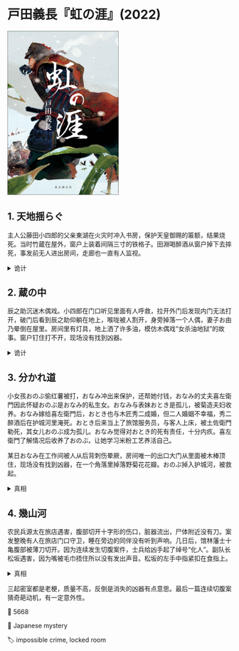 # 戸田義長『虹の涯』(2022)

<img src=images/2022_cover.jpg width=250/>

## 1. 天地揺らぐ

主人公藤田小四郎的父亲東湖在火灾时冲入书房，保护天皇御赐的匾额，结果烧死。当时竹蔵在屋外，窗户上装着间隔三寸的铁格子。田淵喝醉酒从窗户掉下去摔死，事发前无人进出房间，走廊也一直有人监视。

<details><summary>诡计</summary>
<img src=images/2022_fork.jpg width=100/>

竹蔵用Y形叉子（如图）从窗户格子伸进去，把東湖固定在墙上。東湖手里拿着牌匾，宁死不肯把它放在地上的火灾灰烬中，因为没法腾出手而被活活烧死。田淵从窗户探出身子拿外面叵罗里的食物，竿子弯曲将其拽下来摔死。
</details>

## 2. 蔵の中

辰之助沉迷木偶戏。小四郎在门口听见里面有人呼救，拉开外门后发现内门无法打开，破门后看到辰之助仰躺在地上，喉咙被人割开，身旁掉落一个人偶，妻子お由乃晕倒在屋里。房间里有灯具，地上洒了许多油，模仿木偶戏“女杀油地狱”的故事。窗户钉住打不开，现场没有找到凶器。

<details><summary>诡计</summary>
清兵衛通知秋山说小四郎要来矢田村，秋山于是计划陷害小四郎。清兵衛骗辰之助表演木偶戏，趁其不备将其割喉。お由乃把尸体搬到门口，顶住内门，打翻油桶是为了方便移动尸体。凶器是一把金刚石小刀，藏在灯油盘的油中，因为和油的折射率相同，所以没有反射，从外侧看不见。洒油的另一个目的是为了转移对灯油盘的注意力。
</details>

## 3. 分かれ道

小女孩おのぶ偷红薯被打，おなみ冲出来保护，还帮她付钱，おなみ的丈夫喜左衛門因此怀疑おのぶ是おなみ的私生女。おなみ与表妹おとき是孤儿，被菊造夫妇收养。おなみ嫁给喜左衛門后，おとき也与木匠秀二成婚，但二人婚姻不幸福，秀二醉酒后在护城河里淹死。おとき后来当上了旅馆服务员，与客人上床，被土佐衛門勒死，其女儿おのぶ成为孤儿。おなみ觉得对おとき的死有责任，十分内疚。喜左衛門了解情况后收养了おのぶ，让她学习米粉工艺养活自己。

某日おなみ在工作间被人从后背刺伤晕厥，房间唯一的出口大门从里面被木棒顶住，现场没有找到凶器，在一个角落里掉落野菊花花瓣。おのぶ掉入护城河，被救起。

<details><summary>真相</summary>
おのぶ住所有菊花，粘在她身上。おのぶ用米粉做了十二生肖蛇的工艺品，拿给おなみ看，おなみ给出批评，说她要更加努力才能被收养，二人由此发生口角。おのぶ用工艺品刺伤，おなみ为了保护おのぶ让她快走，并且不要告诉别人自己来过。おなみ烧掉米粉凶器，从内侧锁门后晕倒。
</details>

## 4. 幾山河

农民兵源太在旅店遇害，腹部切开十字形的伤口，脏器流出，尸体附近没有刀。案发整晚有人在旅店门口守卫，睡在旁边的同伴没有听到声响。几日后，馆林藩士十亀腹部被薄刀切开。因为连续发生切腹案件，士兵给凶手起了绰号“化人”。副队长松坂遇害，因为嘴被毛巾捂住所以没有发出声音。松坂的左手中指紧扣在食指上。

<details><summary>真相</summary>
穂継是“化人”，切开尸体肚子是为了学习西医解剖。前二人是死后解剖，第三人是杀人后解剖。松坂临死前做出X手势，代表穂継的家徽“千木紋”。穂継把手术刀藏在雪里，拿出来的时候太冷了粘在手上，撕破皮肤。
</details>

三起密室都是老梗，质量不高，反倒是消失的凶器有点意思。最后一篇连续切腹案猜奇葩动机，有一定意外性。

:link: 5668

:file_folder: Japanese mystery

:label: impossible crime, locked room
